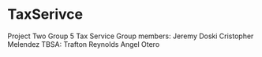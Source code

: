 # TaxSerivce

Project Two Group 5 Tax Service
Group members:
Jeremy Doski
Cristopher Melendez
TBSA:
Trafton Reynolds
Angel Otero
